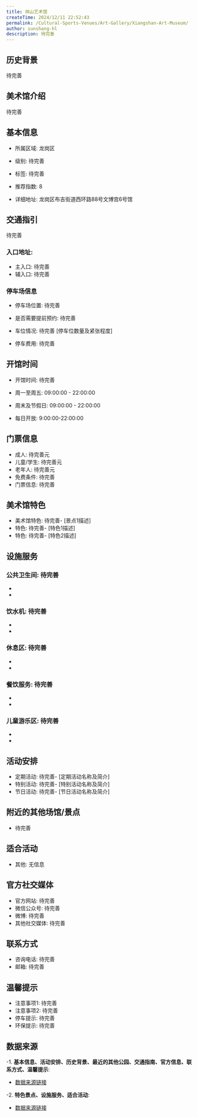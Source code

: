 ```yaml
---
title: 祥山艺术馆
createTime: 2024/12/11 22:52:43
permalink: /Cultural-Sports-Venues/Art-Gallery/Xiangshan-Art-Museum/
author: sunshang-hl
description: 待完善
---
```

<ImageCard
image="https://www.szartm.com/open/images/gkbg.png"
title= "祥山艺术馆"
description= "待完善"
date="2024/12/11"
href="/"
author="sunshang-hl"
/>

## 历史背景

 待完善

## 美术馆介绍

 待完善

## 基本信息
- 所属区域: 龙岗区

- 级别: 待完善

- 标签: 待完善

- 推荐指数: 8

- 详细地址: 龙岗区布吉街道西环路88号文博宫6号馆

## 交通指引

 待完善
### 入口地址:
- 主入口: 待完善
- 辅入口: 待完善
### 停车场信息
- 停车场位置: 待完善

- 是否需要提前预约: 待完善

- 车位情况: 待完善 [停车位数量及紧张程度]

- 停车费用: 待完善

## 开馆时间
- 开馆时间: 待完善

- 周一至周五: 09:00:00 - 22:00:00
- 周末及节假日: 09:00:00 - 22:00:00
- 每日开放: 9:00:00-22:00:00

## 门票信息
- 成人: 待完善元
- 儿童/学生: 待完善元
- 老年人: 待完善元
- 免费条件: 待完善
- 门票信息: 待完善
## 美术馆特色
- 美术馆特色: 待完善- [景点1描述]
- 特色: 待完善- [特色1描述]
- 特色: 待完善- [特色2描述]
## 设施服务
### 公共卫生间: 待完善
- 
- 
### 饮水机: 待完善
- 
- 
### 休息区: 待完善
- 
- 
### 餐饮服务: 待完善
- 
- 
### 儿童游乐区: 待完善
- 
- 
## 活动安排
- 定期活动: 待完善- [定期活动名称及简介]
- 特别活动: 待完善- [特别活动名称及简介]
- 节日活动: 待完善- [节日活动名称及简介]
## 附近的其他场馆/景点
- 待完善

## 适合活动
- 其他: 无信息

## 官方社交媒体
- 官方网站: 待完善
- 微信公众号: 待完善
- 微博: 待完善
- 其他社交媒体: 待完善

## 联系方式
- 咨询电话: 待完善
- 邮箱: 待完善

## 温馨提示
- 注意事项1: 待完善
- 注意事项2: 待完善
- 停车提示: 待完善
- 环保提示: 待完善

## 数据来源
-1. **基本信息、活动安排、历史背景、最近的其他公园、交通指南、官方信息、联系方式、温馨提示**:
- [数据来源链接](http://wtl.sz.gov.cn/ggfw/whl/msgylb/index.html)

-2. **特色景点、设施服务、适合活动**:
- [数据来源链接](http://wtl.sz.gov.cn/ggfw/whl/msgylb/index.html)

